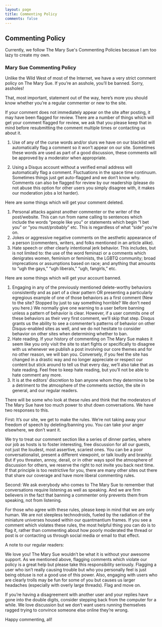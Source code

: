 ```yaml
---
layout: page
title: Commenting Policy
comments: false
---
```


## Commenting Policy
Currently, we follow The Mary Sue's Commenting Policies becasue I am too lazy to create my own.

### Mary Sue Commenting Policy
Unlike the Wild West of most of the Internet, we have a very strict comment policy on The Mary Sue. If you’re an asshole, you’ll be banned. Sorry, assholes!

That, most important, statement out of the way, here’s more you should know whether you’re a regular commenter or new to the site.

If your comment does not immediately appear on the site after posting, it may have been flagged for review. There are a number of things which will get your comment flagged for review, we ask that you please keep that in mind before resubmitting the comment multiple times or contacting us about it.

1. Use of any of the curse words and/or slurs we have on our blacklist will automatically flag a comment so it won’t appear on our site. Sometimes these words are used as part of a good discussion, these comments will be approved by a moderator when appropriate.

1. Using a Disqus account without a verified email address will automatically flag a comment.
Fluctuations in the space time continuum. Sometimes things just get auto-flagged and we don’t know why.
Comments can also be flagged for review by our readership (please do not abuse this option for other users you simply disagree with, it makes our moderation jobs a lot harder).

Here are some things which will get your comment deleted.

1. Personal attacks against another commenter or the writer of the post/website. This can run from name calling to sentences which include the words “people like you” or statements which begin “I bet you” or “you must/probably” etc. This is regardless of what “side” you’re on.
1. Jokes or aggressive negative comments on the aesthetic appearance of a person (commenters, writers, and folks mentioned in an article alike).
1. Hate speech or other clearly intentional jerk behavior. This includes, but is not limited to: the use of the word feminazi or a comments which denigrates women, feminism or feminists, the LGBTQ community; broad imprecations or assumptions based on race; and anything that amounts to “ugh the gays,” “ugh liberals,” “ugh, fangirls,” etc.

Here are some things which will get your account banned.

1. Engaging in any of the previously mentioned delete-worthy behaviors consistently and as part of a clear pattern OR presenting a particularly egregious example of one of those behaviors as a first comment (New to the site? Stopped by just to say something horrible? We don’t need you here.) We normally give one warning to a user before banning unless a pattern of behavior is clear. However, if a user commits one of these behaviors as their very first comment, we’ll skip that step. Disqus grants us the ability to see a commenter’s patterns of behavior on other Disqus-enabled sites as well, and we do not hesitate to consider behavior on other sites when determining whether to ban.
2. Hate reading. If your history of commenting on The Mary Sue makes it seem like you only visit the site to start fights or specifically to disagree with us whenever we publish a post involving our core themes and for no other reason, we will ban you. Conversely, if you feel the site has changed in a drastic way and no longer appreciate or respect our content but stick around to tell us that every day, we’ll also take that as hate reading. Feel free to keep hate reading, but you’ll not be able to hate comment any more.
1. It is at the editors’ discretion to ban anyone whom they determine to be a detriment to the atmosphere of the comments section, the site in general, and our regular readers.

There will be some who look at these rules and think that the moderators of The Mary Sue have too much power to shut down conversations. We have two responses to this.

First: It’s our site, we get to make the rules. We’re not taking away your freedom of speech by deleting/banning you. You can take your anger elsewhere, we don’t want it.

We try to treat our comment section like a series of dinner parties, where our job as hosts is to foster interesting, free discussion for all our guests, not just the loudest, most assertive, scariest ones. You can be a poor conversationalist, present a different viewpoint, or talk loudly and brashly. But if you threaten, annoy, derail, or in other ways spoil the atmosphere of discussion for others, we reserve the right to not invite you back next time. If that principle is too restrictive for you, there are many other sites out there that share our coverage and have more liberal commenting rules.

Second: We ask everybody who comes to The Mary Sue to remember that conversations require listening as well as speaking. And we are firm believers in the fact that banning a commenter only prevents them from speaking, not from listening.

For those who agree with these rules, please keep in mind that we are only human. We are not sleepless technodroids, fueled by the radiation of the miniature universes housed within our quantmantium frames. If you see a comment which violates these rules, the most helpful thing you can do is to flag it, rather than commenting about how poorly moderated the thread or post is or contacting us through social media or email to that effect.

A note to our regular readers:

We love you! The Mary Sue wouldn’t be what it is without your awesome support. As we mentioned above, flagging comments which violate our policy is a great help but please take this responsibility seriously. Flagging a user who isn’t really causing trouble but who you personally feel is just being obtuse is not a good use of this power. Also, engaging with users who are clearly trolls may be fun for some of you but causes us larger headaches (especially with overly large threads). Flag and move on.

If you’re having a disagreement with another user and your replies have gone into the double digits, consider stepping back from the computer for a while. We love discussion but we don’t want users running themselves ragged trying to convince someone else online they’re wrong.

Happy commenting, all!
